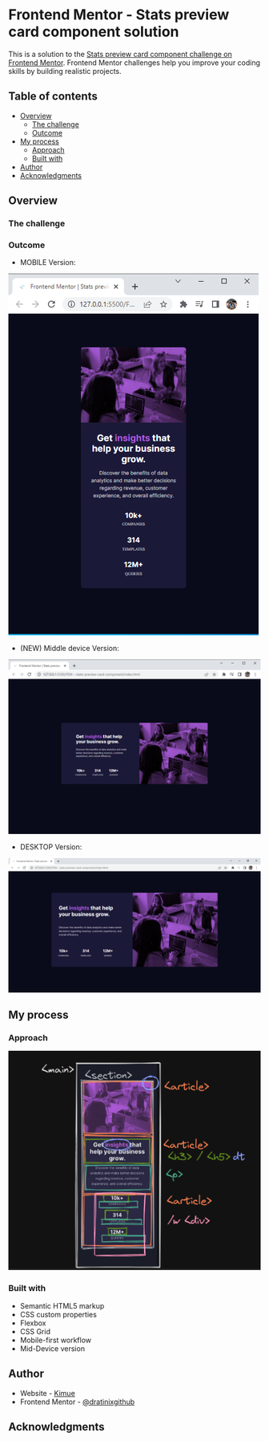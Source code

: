 # Frontend Mentor - Stats preview card component solution

This is a solution to the [Stats preview card component challenge on Frontend Mentor](https://www.frontendmentor.io/challenges/stats-preview-card-component-8JqbgoU62). Frontend Mentor challenges help you improve your coding skills by building realistic projects. 

## Table of contents

- [Overview](#overview)
  - [The challenge](#the-challenge)
  - [Outcome](#outcome)
- [My process](#my-process)
  - [Approach](#approach)
  - [Built with](#built-with)
- [Author](#author)
- [Acknowledgments](#acknowledgments)


## Overview

### The challenge


### Outcome

- MOBILE Version:

![](./ssMobile.PNG)

- (NEW) Middle device Version:

![](./ssMid.PNG)

- DESKTOP Version:

![](./ssDesktop.PNG)


## My process

### Approach

![](./theApproach.PNG)

### Built with

- Semantic HTML5 markup
- CSS custom properties
- Flexbox
- CSS Grid
- Mobile-first workflow
- Mid-Device version


## Author

- Website - [Kimue](https://dratinixgithub.github.io/FEM---qr-code-component/)
- Frontend Mentor - [@dratinixgithub](https://www.frontendmentor.io/profile/dratinixgithub)


## Acknowledgments


